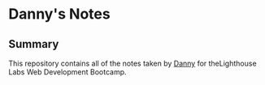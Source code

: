 # Danny's Notes
## Summary 

This repository contains all of the notes taken by [Danny](https://github.com/tramdanny) for theLighthouse Labs Web Development Bootcamp.